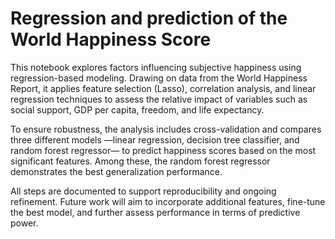 # Regression and prediction of the World Happiness Score
This notebook explores factors influencing subjective happiness using regression-based modeling. Drawing on data from the World Happiness Report, it applies feature selection (Lasso), correlation analysis, and linear regression techniques to assess the relative impact of variables such as social support, GDP per capita, freedom, and life expectancy.

To ensure robustness, the analysis includes cross-validation and compares three different models —linear regression, decision tree classifier, and random forest regressor— to predict happiness scores based on the most significant features. Among these, the random forest regressor demonstrates the best generalization performance.

All steps are documented to support reproducibility and ongoing refinement. Future work will aim to incorporate additional features, fine-tune the best model, and further assess performance in terms of predictive power.